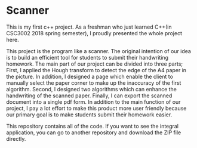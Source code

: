 # Scanner
This is my first c++ project. As a freshman who just learned C++(in CSC3002 2018 spring semester), 
I proudly presented the whole project here. 

This project is the program like a scanner. The original intention of our idea is to build an 
efficient tool for students to submit their handwriting homework. The main part of our project 
can be divided into three parts; First, I applied the Hough transform to detect the edge of the 
A4 paper in the picture. In addition, I designed a page which enable the client to manually 
select the paper corner to make up the inaccuracy of the first algorithm. Second, I designed 
two algorithms which can enhance the handwriting of the scanned paper. Finally, I can export 
the scanned document into a single pdf form. In addition to the main function of our project, 
I pay a lot effort to make this product more user friendly because our primary goal is to make students submit their homework easier.

This repository contains all of the code. If you want to see the integral application, 
you can go to another repository and download the ZIP file directly.
